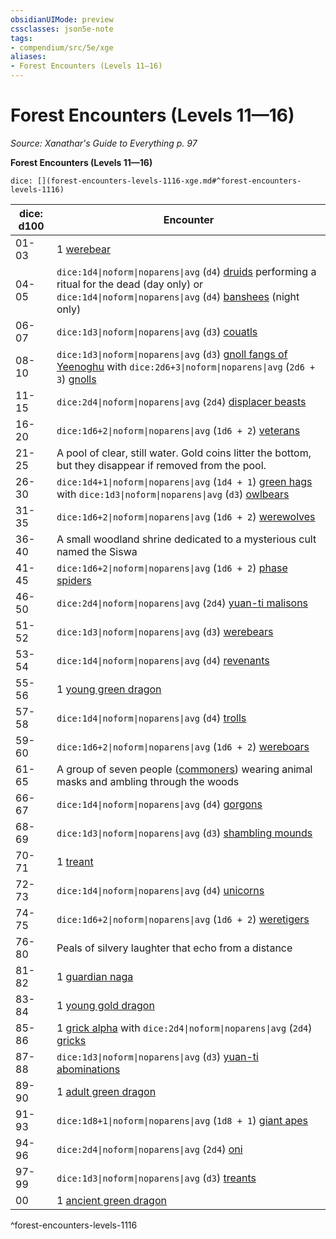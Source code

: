```yaml
---
obsidianUIMode: preview
cssclasses: json5e-note
tags:
- compendium/src/5e/xge
aliases:
- Forest Encounters (Levels 11—16)
---
```

# Forest Encounters (Levels 11—16)
*Source: Xanathar's Guide to Everything p. 97* 

**Forest Encounters (Levels 11—16)**

`dice: [](forest-encounters-levels-1116-xge.md#^forest-encounters-levels-1116)`

| dice: d100 | Encounter |
|------------|-----------|
| 01-03 | 1 [werebear](/3-Mechanics/CLI/bestiary/monstrosity/werebear-xmm.md) |
| 04-05 | `dice:1d4\|noform\|noparens\|avg` (`d4`) [druids](/3-Mechanics/CLI/bestiary/humanoid/druid-xmm.md) performing a ritual for the dead (day only) or `dice:1d4\|noform\|noparens\|avg` (`d4`) [banshees](/3-Mechanics/CLI/bestiary/undead/banshee-xmm.md) (night only) |
| 06-07 | `dice:1d3\|noform\|noparens\|avg` (`d3`) [couatls](/3-Mechanics/CLI/bestiary/celestial/couatl-xmm.md) |
| 08-10 | `dice:1d3\|noform\|noparens\|avg` (`d3`) [gnoll fangs of Yeenoghu](/3-Mechanics/CLI/bestiary/fiend/gnoll-fang-of-yeenoghu-xmm.md) with `dice:2d6+3\|noform\|noparens\|avg` (`2d6 + 3`) [gnolls](/3-Mechanics/CLI/bestiary/fiend/gnoll-warrior-xmm.md) |
| 11-15 | `dice:2d4\|noform\|noparens\|avg` (`2d4`) [displacer beasts](/3-Mechanics/CLI/bestiary/monstrosity/displacer-beast-xmm.md) |
| 16-20 | `dice:1d6+2\|noform\|noparens\|avg` (`1d6 + 2`) [veterans](/3-Mechanics/CLI/bestiary/humanoid/warrior-veteran-xmm.md) |
| 21-25 | A pool of clear, still water. Gold coins litter the bottom, but they disappear if removed from the pool. |
| 26-30 | `dice:1d4+1\|noform\|noparens\|avg` (`1d4 + 1`) [green hags](/3-Mechanics/CLI/bestiary/fey/green-hag-xmm.md) with `dice:1d3\|noform\|noparens\|avg` (`d3`) [owlbears](/3-Mechanics/CLI/bestiary/monstrosity/owlbear-xmm.md) |
| 31-35 | `dice:1d6+2\|noform\|noparens\|avg` (`1d6 + 2`) [werewolves](/3-Mechanics/CLI/bestiary/monstrosity/werewolf-xmm.md) |
| 36-40 | A small woodland shrine dedicated to a mysterious cult named the Siswa |
| 41-45 | `dice:1d6+2\|noform\|noparens\|avg` (`1d6 + 2`) [phase spiders](/3-Mechanics/CLI/bestiary/monstrosity/phase-spider-xmm.md) |
| 46-50 | `dice:2d4\|noform\|noparens\|avg` (`2d4`) [yuan-ti malisons](/3-Mechanics/CLI/bestiary/monstrosity/yuan-ti-malison-type-1-xmm.md) |
| 51-52 | `dice:1d3\|noform\|noparens\|avg` (`d3`) [werebears](/3-Mechanics/CLI/bestiary/monstrosity/werebear-xmm.md) |
| 53-54 | `dice:1d4\|noform\|noparens\|avg` (`d4`) [revenants](/3-Mechanics/CLI/bestiary/undead/revenant-xmm.md) |
| 55-56 | 1 [young green dragon](/3-Mechanics/CLI/bestiary/dragon/young-green-dragon-xmm.md) |
| 57-58 | `dice:1d4\|noform\|noparens\|avg` (`d4`) [trolls](/3-Mechanics/CLI/bestiary/giant/troll-xmm.md) |
| 59-60 | `dice:1d6+2\|noform\|noparens\|avg` (`1d6 + 2`) [wereboars](/3-Mechanics/CLI/bestiary/monstrosity/wereboar-xmm.md) |
| 61-65 | A group of seven people ([commoners](/3-Mechanics/CLI/bestiary/humanoid/commoner-xmm.md)) wearing animal masks and ambling through the woods |
| 66-67 | `dice:1d4\|noform\|noparens\|avg` (`d4`) [gorgons](/3-Mechanics/CLI/bestiary/construct/gorgon-xmm.md) |
| 68-69 | `dice:1d3\|noform\|noparens\|avg` (`d3`) [shambling mounds](/3-Mechanics/CLI/bestiary/plant/shambling-mound-xmm.md) |
| 70-71 | 1 [treant](/3-Mechanics/CLI/bestiary/plant/treant-xmm.md) |
| 72-73 | `dice:1d4\|noform\|noparens\|avg` (`d4`) [unicorns](/3-Mechanics/CLI/bestiary/celestial/unicorn-xmm.md) |
| 74-75 | `dice:1d6+2\|noform\|noparens\|avg` (`1d6 + 2`) [weretigers](/3-Mechanics/CLI/bestiary/monstrosity/weretiger-xmm.md) |
| 76-80 | Peals of silvery laughter that echo from a distance |
| 81-82 | 1 [guardian naga](/3-Mechanics/CLI/bestiary/celestial/guardian-naga-xmm.md) |
| 83-84 | 1 [young gold dragon](/3-Mechanics/CLI/bestiary/dragon/young-gold-dragon-xmm.md) |
| 85-86 | 1 [grick alpha](/3-Mechanics/CLI/bestiary/aberration/grick-ancient-xmm.md) with `dice:2d4\|noform\|noparens\|avg` (`2d4`) [gricks](/3-Mechanics/CLI/bestiary/aberration/grick-xmm.md) |
| 87-88 | `dice:1d3\|noform\|noparens\|avg` (`d3`) [yuan-ti abominations](/3-Mechanics/CLI/bestiary/monstrosity/yuan-ti-abomination-xmm.md) |
| 89-90 | 1 [adult green dragon](/3-Mechanics/CLI/bestiary/dragon/adult-green-dragon-xmm.md) |
| 91-93 | `dice:1d8+1\|noform\|noparens\|avg` (`1d8 + 1`) [giant apes](/3-Mechanics/CLI/bestiary/beast/giant-ape-xmm.md) |
| 94-96 | `dice:2d4\|noform\|noparens\|avg` (`2d4`) [oni](/3-Mechanics/CLI/bestiary/fiend/oni-xmm.md) |
| 97-99 | `dice:1d3\|noform\|noparens\|avg` (`d3`) [treants](/3-Mechanics/CLI/bestiary/plant/treant-xmm.md) |
| 00 | 1 [ancient green dragon](/3-Mechanics/CLI/bestiary/dragon/ancient-green-dragon-xmm.md) |
^forest-encounters-levels-1116